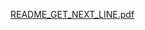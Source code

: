 [README_GET_NEXT_LINE.pdf](https://github.com/Alvicina/Get_Next_Line/files/15310043/README_GET_NEXT_LINE.pdf)
